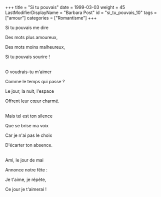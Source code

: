 +++
title = "Si tu pouvais"
date = 1999-03-03
weight = 45
LastModifierDisplayName = "Barbara Post"
id = "si_tu_pouvais_10"
tags = ["amour"]
categories = ["Romantisme"]
+++

Si tu pouvais me dire

Des mots plus amoureux,

Des mots moins malheureux,

Si tu pouvais sourire !

 \
O voudrais-tu m'aimer

Comme le temps qui passe ?

Le jour, la nuit, l'espace

Offrent leur cœur charmé.

 \
Mais tel est ton silence

Que se brise ma voix

Car je n'ai pas le choix

D'écarter ton absence.

 \
Ami, le jour de mai

Annonce notre fête :

Je t'aime, je répète,

Ce jour je t'aimerai !

